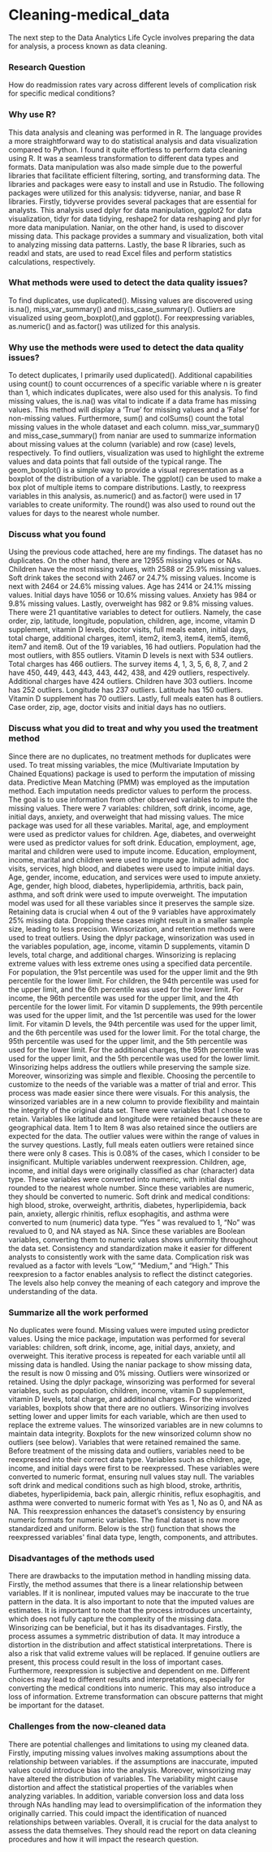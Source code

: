 # Cleaning-medical_data
The next step to the Data Analytics Life Cycle involves preparing the data for analysis, a process known as data cleaning. 

### Research Question
How do readmission rates vary across different levels of complication risk for specific medical conditions?

### Why use R?
This data analysis and cleaning was performed in R. The language provides a more straightforward way to do statistical analysis and data visualization compared to Python. I found it quite effortless to perform data cleaning using R. It was a seamless transformation to different data types and formats. Data manipulation was also made simple due to the powerful libraries that facilitate efficient filtering, sorting, and transforming data. The libraries and packages were easy to install and use in Rstudio. The following packages were utilized for this analysis: tidyverse, naniar, and base R libraries. 
Firstly, tidyverse provides several packages that are essential for analysts. This analysis used dplyr for data manipulation, ggplot2 for data visualization, tidyr for data tidying, reshape2 for data reshaping and plyr for more data manipulation. Naniar, on the other hand, is used to discover missing data. This package provides a summary and visualization, both vital to analyzing missing data patterns. Lastly, the base R libraries, such as readxl and stats, are used to read Excel files and perform statistics calculations, respectively. 
### What methods were used to detect the data quality issues?
To find duplicates, use duplicated(). Missing values are discovered using is.na(), miss_var_summary() and miss_case_summary(). Outliers are visualized using geom_boxplot(),and ggplot(). For reexpressing variables, as.numeric() and as.factor() was utilized for this analysis.
### Why use the methods were used to detect the data quality issues?
To detect duplicates, I primarily used duplicated(). Additional capabilities using count() to count occurrences of a specific variable where n is greater than 1, which indicates duplicates, were also used for this analysis. 
To find missing values, the is.na() was vital to indicate if a data frame has missing values. This method will display a ‘True’ for missing values and a ‘False’ for non-missing values. Furthermore, sum() and colSums() count the total missing values in the whole dataset and each column. miss_var_summary() and miss_case_summary() from naniar are used to summarize information about missing values at the column (variable) and row (case) levels, respectively.
To find outliers, visualization was used to highlight the extreme values and data points that fall outside of the typical range. The geom_boxplot() is a simple way to provide a visual representation as a boxplot of the distribution of a variable. The ggplot() can be used to make a box plot of multiple items to compare distributions. 
Lastly, to reexpress variables in this analysis, as.numeric() and as.factor() were used in 17 variables to create uniformity. The round() was also used to round out the values for days to the nearest whole number.

### Discuss what you found
Using the previous code attached, here are my findings. The dataset has no duplicates. On the other hand, there are 12955 missing values or NAs. Children have the most missing values, with 2588 or 25.9% missing values. Soft drink takes the second with 2467 or 24.7% missing values. Income is next with 2464 or 24.6% missing values. Age has 2414 or 24.1% missing values. Initial days have 1056 or 10.6% missing values. Anxiety has 984 or 9.8% missing values. Lastly, overweight has 982 or 9.8% missing values. 
There were 21 quantitative variables to detect for outliers. Namely, the case order, zip, latitude, longitude, population, children, age, income, vitamin D supplement, vitamin D levels, doctor visits, full meals eaten, initial days, total charge, additional charges, item1, item2, item3, item4, item5, item6, item7 and item8. Out of the 19 variables, 16 had outliers. Population had the most outliers, with 855 outliers. Vitamin D levels is next with 534 outliers. Total charges has 466 outliers. The survey items 4, 1, 3, 5, 6, 8, 7, and 2 have 450, 449, 443, 443, 443, 442, 438, and 429 outliers, respectively. Additional charges have 424 outliers. Children have 303 outliers. Income has 252 outliers. Longitude has 237 outliers. Latitude has 150 outliers. Vitamin D supplement has 70 outliers. Lastly, full meals eaten has 8 outliers. Case order, zip, age, doctor visits and initial days has no outliers. 
### Discuss what you did to treat and why you used the treatment method
Since there are no duplicates, no treatment methods for duplicates were used.
To treat missing variables, the mice (Multivariate Imputation by Chained Equations) package is used to perform the imputation of missing data. Predictive Mean Matching (PMM) was employed as the imputation method. Each imputation needs predictor values to perform the process. The goal is to use information from other observed variables to impute the missing values. There were 7 variables: children, soft drink, income, age, initial days, anxiety, and overweight that had missing values. The mice package was used for all these variables. Marital, age, and employment were used as predictor values for children. Age, diabetes, and overweight were used as predictor values for soft drink. Education, employment, age, marital and children were used to impute income. Education, employment, income, marital and children were used to impute age. Initial admin, doc visits, services, high blood, and diabetes were used to impute initial days. Age, gender, income, education, and services were used to impute anxiety. Age, gender, high blood, diabetes, hyperlipidemia, arthritis, back pain, asthma, and soft drink were used to impute overweight. The imputation model was used for all these variables since it preserves the sample size. Retaining data is crucial when 4 out of the 9 variables have approximately 25% missing data. Dropping these cases might result in a smaller sample size, leading to less precision. 
Winsorization, and retention methods were used to treat outliers. Using the dplyr package, winsorization was used in the variables population, age, income, vitamin D supplements, vitamin D levels, total charge, and additional charges. Winsorizing is replacing extreme values with less extreme ones using a specified data percentile. For population, the 91st percentile was used for the upper limit and the 9th percentile for the lower limit. For children, the 94th percentile was used for the upper limit, and the 6th percentile was used for the lower limit. For income, the 96th percentile was used for the upper limit, and the 4th percentile for the lower limit. For vitamin D supplements, the 99th percentile was used for the upper limit, and the 1st percentile was used for the lower limit. For vitamin D levels, the 94th percentile was used for the upper limit, and the 6th percentile was used for the lower limit. For the total charge, the 95th percentile was used for the upper limit, and the 5th percentile was used for the lower limit. For the additional charges, the 95th percentile was used for the upper limit, and the 5th percentile was used for the lower limit. Winsorizing helps address the outliers while preserving the sample size. Moreover, winsorizing was simple and flexible. Choosing the percentile to customize to the needs of the variable was a matter of trial and error. This process was made easier since there were visuals.  For this analysis, the winsorized variables are in a new column to provide flexibility and maintain the integrity of the original data set. There were variables that I chose to retain. Variables like latitude and longitude were retained because these are geographical data. Item 1 to Item 8 was also retained since the outliers are expected for the data. The outlier values were within the range of values in the survey questions. Lastly, full meals eaten outliers were retained since there were only 8 cases. This is 0.08% of the cases, which I consider to be insignificant. 
Multiple variables underwent reexpression. Children, age, income, and initial days were originally classified as char (character) data type. These variables were converted into numeric, with initial days rounded to the nearest whole number. Since these variables are numeric, they should be converted to numeric. Soft drink and medical conditions: high blood, stroke, overweight, arthritis, diabetes, hyperlipidemia, back pain, anxiety, allergic rhinitis, reflux esophagitis, and asthma were converted to num (numeric) data type. “Yes ” was revalued to 1, “No” was revalued to 0, and NA stayed as NA. Since these variables are Boolean variables, converting them to numeric values shows uniformity throughout the data set. Consistency and standardization make it easier for different analysts to consistently work with the same data. Complication risk was revalued as a factor with levels “Low,” “Medium,” and “High.” This reexpresion to a factor enables analysis to reflect the distinct categories. The levels also help convey the meaning of each category and improve the understanding of the data. 
### Summarize all the work performed
No duplicates were found. 
Missing values were imputed using predictor values. Using the mice package, imputation was performed for several variables: children, soft drink, income, age, initial days, anxiety, and overweight. This iterative process is repeated for each variable until all missing data is handled. Using the naniar package to show missing data, the result is now 0 missing and 0% missing.
Outliers were winsorized or retained. Using the dplyr package, winsorizing was performed for several variables, such as population, children, income, vitamin D supplement, vitamin D levels, total charge, and additional charges. For the winsorized variables, boxplots show that there are no outliers. Winsorizing involves setting lower and upper limits for each variable, which are then used to replace the extreme values. The winsorized variables are in new columns to maintain data integrity. Boxplots for the new winsorized column show no outliers (see below). Variables that were retained remained the same. 
Before treatment of the missing data and outliers, variables need to be reexpressed into their correct data type. Variables such as children, age, income, and initial days were first to be reexpressed. These variables were converted to numeric format, ensuring null values stay null. The variables soft drink and medical conditions such as high blood, stroke, arthritis, diabetes, hyperlipidemia, back pain, allergic rhinitis, reflux esophagitis, and asthma were converted to numeric format with Yes as 1, No as 0, and NA as NA. This reexpression enhances the dataset’s consistency by ensuring numeric formats for numeric variables. The final dataset is now more standardized and uniform. Below is the str() function that shows the reexpressed variables' final data type, length, components, and attributes. 

### Disadvantages of the methods used
There are drawbacks to the imputation method in handling missing data. Firstly, the method assumes that there is a linear relationship between variables. If it is nonlinear, imputed values may be inaccurate to the true pattern in the data. It is also important to note that the imputed values are estimates. It is important to note that the process introduces uncertainty, which does not fully capture the complexity of the missing data.
Winsorizing can be beneficial, but it has its disadvantages. Firstly, the process assumes a symmetric distribution of data. It may introduce a distortion in the distribution and affect statistical interpretations. There is also a risk that valid extreme values will be replaced. If genuine outliers are present, this process could result in the loss of important cases.
Furthermore, reexpression is subjective and dependent on me. Different choices may lead to different results and interpretations, especially for converting the medical conditions into numeric. This may also introduce a loss of information. Extreme transformation can obscure patterns that might be important for the dataset. 
### Challenges from the now-cleaned data
There are potential challenges and limitations to using my cleaned data.
Firstly, imputing missing values involves making assumptions about the relationship between variables. if the assumptions are inaccurate, imputed values could introduce bias into the analysis. Moreover, winsorizing may have altered the distribution of variables. The variability might cause distortion and affect the statistical properties of the variables when analyzing variables. In addition, variable conversion loss and data loss through NAs handling may lead to oversimplification of the information they originally carried. This could impact the identification of nuanced relationships between variables.
Overall, it is crucial for the data analyst to assess the data themselves. They should read the report on data cleaning procedures and how it will impact the research question.  



